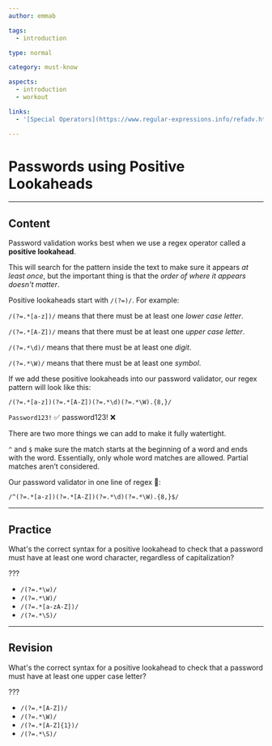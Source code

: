 ```yaml
---
author: emmab

tags:
  - introduction

type: normal

category: must-know

aspects:
  - introduction
  - workout

links:
  - '[Special Operators](https://www.regular-expressions.info/refadv.html){website}'

---
```


# Passwords using Positive Lookaheads

---
## Content

Password validation works best when we use a regex operator called a **positive lookahead**. 

This will search for the pattern inside the text to make sure it appears *at least once*, but the important thing is that the *order of where it appears doesn't matter*.

Positive lookaheads start with `/(?=)/`. For example:

`/(?=.*[a-z])/` means that there must be at least one *lower case letter*.

`/(?=.*[A-Z])/` means that there must be at least one *upper case letter*.

`/(?=.*\d)/` means that there must be at least one *digit*.

`/(?=.*\W)/` means that there must be at least one *symbol*.

If we add these positive lookaheads into our password validator, our regex pattern will look like this:

```
/(?=.*[a-z])(?=.*[A-Z])(?=.*\d)(?=.*\W).{8,}/
```

`Password123!` ✅
password123! ❌

There are two more things we can add to make it fully watertight.

`^` and `$` make sure the match starts at the beginning of a word and ends with the word. Essentially, only whole word matches are allowed. Partial matches aren’t considered.

Our password validator in one line of regex 🎉:

```
/^(?=.*[a-z])(?=.*[A-Z])(?=.*\d)(?=.*\W).{8,}$/
```


---
## Practice

What's the correct syntax for a positive lookahead to check that a password must have at least one word character, regardless of capitalization?

???

* `/(?=.*\w)/`
* `/(?=.*\W)/`
* `/(?=.*[a-zA-Z])/`
* `/(?=.*\S)/`

---
## Revision

What's the correct syntax for a positive lookahead to check that a password must have at least one upper case letter?

???

* `/(?=.*[A-Z])/`
* `/(?=.*\W)/`
* `/(?=.*[A-Z]{1})/`
* `/(?=.*\S)/`
